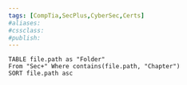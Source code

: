 ```yaml
---
tags: [CompTia,SecPlus,CyberSec,Certs]
#aliases:
#cssclass:
#publish:
---
```


```dataview
TABLE file.path as "Folder"
From "Sec+" Where contains(file.path, "Chapter")
SORT file.path asc
```

